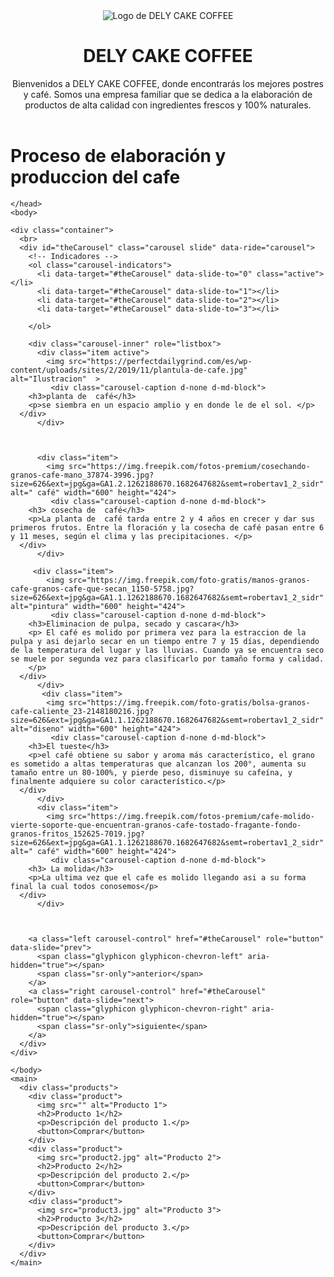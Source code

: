 
<html>
  <head>
    <meta charset="UTF-8">
    <title>DELY CAKE COFFEE</title>
    <link rel="stylesheet" href="style.css">
   
  </head>
  <body>
    <header>
      <div class="header-logo">
        <img src="https://static.vecteezy.com/system/resources/previews/005/502/749/original/sketch-illustration-cup-of-coffee-line-art-design-big-collection-isolated-on-white-background-vector.jpg" alt="Logo de DELY CAKE COFFEE">
        <h1>DELY CAKE COFFEE</h1>
      </div>
      <div class="header-intro">
        <p>Bienvenidos a DELY CAKE COFFEE, donde encontrarás los mejores postres y café. Somos una empresa familiar que se dedica a la elaboración de productos de alta calidad con ingredientes frescos y 100% naturales.</p>
      </div>
    </header>
    <h1>Proceso de elaboración y produccion del cafe</h1>
    <head>
      <title>Carousel/Slideshow</title>
      <meta charset="utf-8">
      <meta name="viewport" content="width=device-width, initial-scale=1">
      <link rel="stylesheet" href="https://maxcdn.bootstrapcdn.com/bootstrap/3.3.7/css/bootstrap.min.css">
      <script src="https://ajax.googleapis.com/ajax/libs/jquery/3.1.1/jquery.min.js"></script>
      <script src="https://maxcdn.bootstrapcdn.com/bootstrap/3.3.7/js/bootstrap.min.js"></script>
    
    </head>
    <body>
    
    <div class="container">
      <br>
      <div id="theCarousel" class="carousel slide" data-ride="carousel">
        <!-- Indicadores -->
        <ol class="carousel-indicators">
          <li data-target="#theCarousel" data-slide-to="0" class="active"></li>
          <li data-target="#theCarousel" data-slide-to="1"></li>
          <li data-target="#theCarousel" data-slide-to="2"></li>
          <li data-target="#theCarousel" data-slide-to="3"></li>
          
        </ol>
    
        <div class="carousel-inner" role="listbox">
          <div class="item active">
            <img src="https://perfectdailygrind.com/es/wp-content/uploads/sites/2/2019/11/plantula-de-cafe.jpg" alt="Ilustracion"  > 
             <div class="carousel-caption d-none d-md-block">
        <h3>planta de  café</h3>
        <p>se siembra en un espacio amplio y en donde le de el sol. </p>
      </div>
          </div>
    
         
        
          <div class="item">
            <img src="https://img.freepik.com/fotos-premium/cosechando-granos-cafe-mano_37874-3996.jpg?size=626&ext=jpg&ga=GA1.2.1262188670.1682647682&semt=robertav1_2_sidr" alt=" café" width="600" height="424"> 
             <div class="carousel-caption d-none d-md-block">
        <h3> cosecha de  café</h3>
        <p>La planta de  café tarda entre 2 y 4 años en crecer y dar sus primeros frutos. Entre la floración y la cosecha de café pasan entre 6 y 11 meses, según el clima y las precipitaciones. </p>
      </div>
          </div>
    
         <div class="item">
            <img src="https://img.freepik.com/foto-gratis/manos-granos-cafe-granos-cafe-que-secan_1150-5758.jpg?size=626&ext=jpg&ga=GA1.1.1262188670.1682647682&semt=robertav1_2_sidr" alt="pintura" width="600" height="424">
             <div class="carousel-caption d-none d-md-block">
        <h3>Eliminacion de pulpa, secado y cascara</h3>
        <p> El café es molido por primera vez para la estraccion de la pulpa y asi dejarlo secar en un tiempo entre 7 y 15 días, dependiendo de la temperatura del lugar y las lluvias. Cuando ya se encuentra seco se muele por segunda vez para clasificarlo por tamaño forma y calidad.
        </p>
      </div>
          </div>
           <div class="item">
            <img src="https://img.freepik.com/foto-gratis/bolsa-granos-cafe-caliente_23-2148180216.jpg?size=626&ext=jpg&ga=GA1.1.1262188670.1682647682&semt=robertav1_2_sidr" alt="diseno" width="600" height="424"> 
             <div class="carousel-caption d-none d-md-block">
        <h3>El tueste</h3>
        <p>el café obtiene su sabor y aroma más característico, el grano es sometido a altas temperaturas que alcanzan los 200°, aumenta su tamaño entre un 80-100%, y pierde peso, disminuye su cafeína, y finalmente adquiere su color característico.</p>
      </div>
          </div>
          <div class="item">
            <img src="https://img.freepik.com/fotos-premium/cafe-molido-vierte-soporte-que-encuentran-granos-cafe-tostado-fragante-fondo-granos-fritos_152625-7019.jpg?size=626&ext=jpg&ga=GA1.1.1262188670.1682647682&semt=robertav1_2_sidr" alt=" café" width="600" height="424"> 
             <div class="carousel-caption d-none d-md-block">
        <h3> La molida</h3>
        <p>La ultima vez que el cafe es molido llegando asi a su forma final la cual todos conosemos</p>
      </div>
          </div>
    
    
    
        <a class="left carousel-control" href="#theCarousel" role="button" data-slide="prev">
          <span class="glyphicon glyphicon-chevron-left" aria-hidden="true"></span>
          <span class="sr-only">anterior</span>
        </a>
        <a class="right carousel-control" href="#theCarousel" role="button" data-slide="next">
          <span class="glyphicon glyphicon-chevron-right" aria-hidden="true"></span>
          <span class="sr-only">siguiente</span>
        </a>
      </div>
    </div>
    
    </body>
    <main>
      <div class="products">
        <div class="product">
          <img src="" alt="Producto 1">
          <h2>Producto 1</h2>
          <p>Descripción del producto 1.</p>
          <button>Comprar</button>
        </div>
        <div class="product">
          <img src="product2.jpg" alt="Producto 2">
          <h2>Producto 2</h2>
          <p>Descripción del producto 2.</p>
          <button>Comprar</button>
        </div>
        <div class="product">
          <img src="product3.jpg" alt="Producto 3">
          <h2>Producto 3</h2>
          <p>Descripción del producto 3.</p>
          <button>Comprar</button>
        </div>
      </div>
    </main>
  
